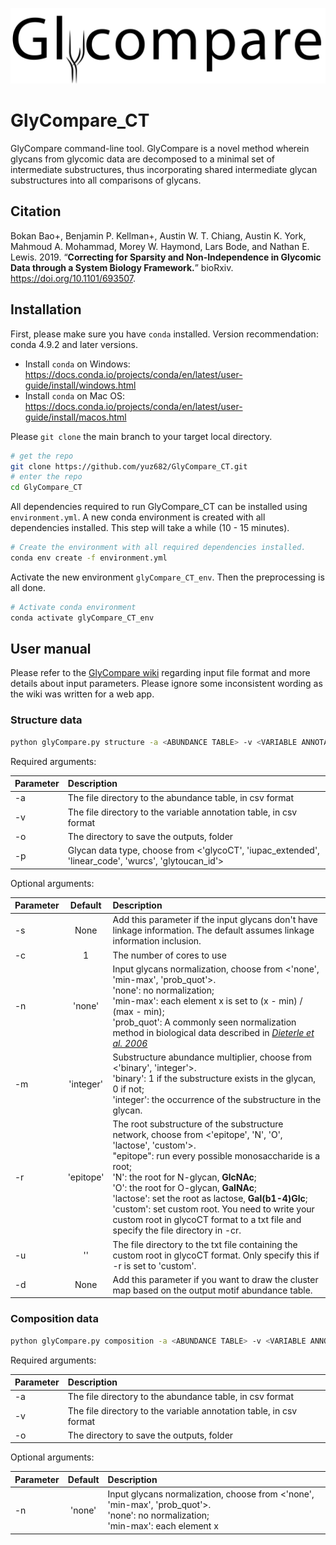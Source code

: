 ![Logo](logo_name.png)
# GlyCompare_CT
GlyCompare command-line tool. GlyCompare is a novel method wherein glycans from glycomic data are decomposed to a minimal set of intermediate substructures, thus incorporating shared intermediate glycan substructures into all comparisons of glycans. 

## Citation

Bokan Bao+, Benjamin P. Kellman+, Austin W. T. Chiang, Austin K. York, Mahmoud A. Mohammad, Morey W. Haymond, Lars Bode, and Nathan E. Lewis. 2019. “**Correcting for Sparsity and Non-Independence in Glycomic Data through a System Biology Framework.**” bioRxiv. https://doi.org/10.1101/693507.

## Installation

First, please make sure you have `conda` installed. Version recommendation: conda 4.9.2 and later versions. 
- Install `conda` on Windows: https://docs.conda.io/projects/conda/en/latest/user-guide/install/windows.html
- Install `conda` on Mac OS: https://docs.conda.io/projects/conda/en/latest/user-guide/install/macos.html

Please ```git clone``` the main branch to your target local directory. 
```bash
# get the repo
git clone https://github.com/yuz682/GlyCompare_CT.git
# enter the repo
cd GlyCompare_CT
```

All dependencies required to run GlyCompare_CT can be installed using `environment.yml`. A new conda environment is created with all dependencies installed. This step will take a while (10 - 15 minutes). 
```bash
# Create the environment with all required dependencies installed.
conda env create -f environment.yml
```

Activate the new environment `glyCompare_CT_env`. Then the preprocessing is all done.
```bash
# Activate conda environment
conda activate glyCompare_CT_env
```

## User manual

Please refer to the [GlyCompare wiki](https://github.com/LewisLabUCSD/GlyCompare/wiki) regarding input file format and more details about input parameters. Please ignore some inconsistent wording as the wiki was written for a web app. 

### Structure data
```bash
python glyCompare.py structure -a <ABUNDANCE TABLE> -v <VARIABLE ANNOTATION> -o <OUTPUT_DIRECTORY> -p <GLYCAN_DATA_TYPE> [-n <NORMALIZATION_MODE>, -m <SUBSTRUCTURE_ABUNDANCE_MULTIPLIER>, -c <NUMBER_OF_CORES>, -r <ROOT>, -u <CUSTOM_ROOT>, -d]
```

Required arguments:

| Parameter                 | Description  |	
| :------------------------ |:-------------|
| -a	       |	The file directory to the abundance table, in csv format
| -v         |  The file directory to the variable annotation table, in csv format
| -o 	       |	The directory to save the outputs, folder
| -p 		     |  Glycan data type, choose from <'glycoCT', 'iupac_extended', 'linear_code', 'wurcs', 'glytoucan_id'>

Optional arguments: 

| Parameter                 | Default       | Description   |	
| :------------------------ |:-------------:| :-------------|
| -s 	       |	None        |  Add this parameter if the input glycans don't have linkage information. The default assumes linkage information inclusion.
| -c        |  1            |  The number of cores to use
| -n 	       |  'none'	    |  Input glycans normalization, choose from <'none', 'min-max', 'prob_quot'>.<br>'none': no normalization;<br>'min-max': each element x is set to (x - min) / (max - min);<br>'prob_quot': A commonly seen normalization method in biological data described in [_Dieterle et al. 2006_](https://pubs.acs.org/doi/10.1021/ac051632c)
| -m 		     |  'integer'   |  Substructure abundance multiplier, choose from <'binary', 'integer'>.<br>'binary': 1 if the substructure exists in the glycan, 0 if not;<br>'integer': the occurrence of the substructure in the glycan.
| -r		     |  'epitope'    |  The root substructure of the substructure network, choose from <'epitope', 'N', 'O', 'lactose', 'custom'>.<br>"epitope": run every possible monosaccharide is a root;<br>'N': the root for N-glycan, **GlcNAc**;<br>'O': the root for O-glycan, **GalNAc**;<br>'lactose': set the root as lactose, **Gal(b1-4)Glc**;<br>'custom': set custom root. You need to write your custom root in glycoCT format to a txt file and specify the file directory in -cr. 
| -u 	     |  ''           |  The file directory to the txt file containing the custom root in glycoCT format. Only specify this if -r is set to 'custom'. 
| -d 	     |  None         |  Add this parameter if you want to draw the cluster map based on the output motif abundance table.


### Composition data
```bash
python glyCompare.py composition -a <ABUNDANCE TABLE> -v <VARIABLE ANNOTATION> -o <OUTPUT_DIRECTORY> [-n <NORMALIZATION_MODE>]
```

Required arguments:

| Parameter                 | Description  |	
| :------------------------ |:-------------|
| -a	       |	The file directory to the abundance table, in csv format
| -v         |  The file directory to the variable annotation table, in csv format
| -o 	       |	The directory to save the outputs, folder

Optional arguments: 

| Parameter                 | Default       | Description   |	
| :------------------------ |:-------------:| :-------------|
| -n 	       |  'none'	    |  Input glycans normalization, choose from <'none', 'min-max', 'prob_quot'>.<br>'none': no normalization;<br>'min-max': each element x 
